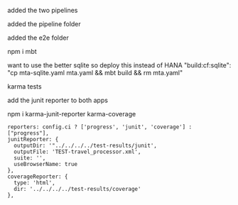 added the two pipelines

added the pipeline folder

added the e2e folder

npm i mbt


want to use the better sqlite so deploy this instead of HANA 
  "build:cf:sqlite": "cp mta-sqlite.yaml mta.yaml && mbt build && rm mta.yaml"


karma tests

add the junit reporter to both apps

npm i karma-junit-reporter karma-coverage

    reporters: config.ci ? ['progress', 'junit', 'coverage'] : ["progress"],
    junitReporter: {
      outputDir: '"../../../../test-results/junit',
      outputFile: 'TEST-travel_processor.xml',
      suite: '',
      useBrowserName: true
    },
    coverageReporter: {
      type: 'html',
      dir: '../../../../test-results/coverage'
    },